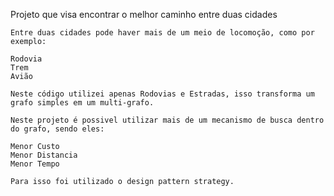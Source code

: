 Projeto que visa encontrar o melhor caminho entre duas cidades

	Entre duas cidades pode haver mais de um meio de locomoção, como por exemplo:

	Rodovia
	Trem
	Avião

	Neste código utilizei apenas Rodovias e Estradas, isso transforma um grafo simples em um multi-grafo.
	
	Neste projeto é possivel utilizar mais de um mecanismo de busca dentro do grafo, sendo eles:

	Menor Custo
	Menor Distancia
	Menor Tempo

	Para isso foi utilizado o design pattern strategy.
